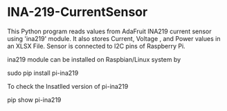 # INA-219-CurrentSensor

This Python program reads values from AdaFruit INA219 current sensor using 'ina219' module.
It also stores Current, Voltage , and Power values in an XLSX File.
Sensor is connected to I2C pins of Raspberry Pi.

ina219 module can be installed on Raspbian/Linux system by

sudo pip install pi-ina219

To check the Insatlled version of pi-ina219

pip show pi-ina219
